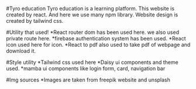 #Tyro education 
Tyro education is a learning platform. This website is created by react. And here we use many npm library. Website design is created by tailwind css.

#Utility that used!
*React router dom has been used here. we also used private route here.
*firebase authentication  system has been used.
*React icon used here for icon.
*React to pdf also used to take pdf of webpage and download it.

#Style utility
*Tailwind css used here
*Daisy ui components and theme used.
*mamba ui components like login form, card, navigation bar

#Img sources
*Images are taken from freepik website  and unsplash 

